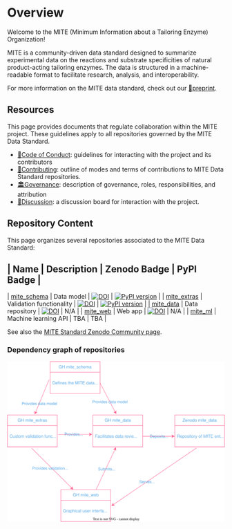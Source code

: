 # Overview

Welcome to the MITE (Minimum Information about a Tailoring Enzyme) Organization!

MITE is a community-driven data standard designed to summarize experimental data on the reactions and substrate specificities of natural product-acting tailoring enzymes. The data is structured in a machine-readable format to facilitate research, analysis, and interoperability.

For more information on the MITE data standard, check out our [📄preprint](https://doi.org/10.26434/chemrxiv-2024-78mtl).

## Resources

This page provides documents that regulate collaboration within the MITE project.
These guidelines apply to all repositories governed by the MITE Data Standard.

- [📜Code of Conduct](../CODE_OF_CONDUCT.md): guidelines for interacting with the project and its contributors
- [🤝Contributing](../CONTRIBUTING.md): outline of modes and terms of contributions to MITE Data Standard repositories.
- [🏛Governance](../GOVERNANCE.md): description of governance, roles, responsibilities, and attribution
- [👥Discussion](https://github.com/orgs/mite-standard/discussions): a discussion board for interaction with the project.

## Repository Content

This page organizes several repositories associated to the MITE Data Standard:

| Name | Description | Zenodo Badge | PyPI Badge |
-------------------------------------
| [mite_schema](https://github.com/mite-standard/mite_schema) | Data model | [![DOI](https://zenodo.org/badge/838326204.svg)](https://zenodo.org/doi/10.5281/zenodo.13294150) | [![PyPI version](https://badge.fury.io/py/mite-schema.svg)](https://badge.fury.io/py/mite-schema) |
| [mite_extras](https://github.com/mite-standard/mite_extras) | Validation functionality | [![DOI](https://zenodo.org/badge/804997522.svg)](https://doi.org/10.5281/zenodo.13941745) | [![PyPI version](https://badge.fury.io/py/mite-extras.svg)](https://badge.fury.io/py/mite-extras) |
| [mite_data](https://github.com/mite-standard/mite_data) | Data repository | [![DOI](https://zenodo.org/badge/834042284.svg)](https://zenodo.org/doi/10.5281/zenodo.13294303) | N/A |
| [mite_web](https://github.com/mite-standard/mite_web) | Web app | [![DOI](https://zenodo.org/badge/874302233.svg)](https://doi.org/10.5281/zenodo.14933931) | N/A | 
| [mite_ml](https://github.com/mite-standard/mite_ml) | Machine learning API | TBA | TBA |

See also the [MITE Standard Zenodo Community page](https://zenodo.org/communities/mite-standard/).

### Dependency graph of repositories

![draw.io graph](./mite_standard_repo_dependency_graph.drawio.svg)
